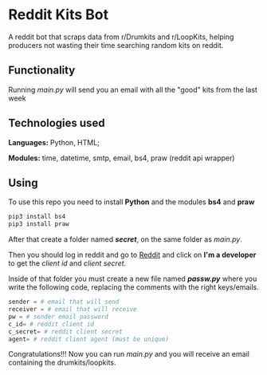 # Reddit Kits Bot
A reddit bot that scraps data from r/Drumkits and r/LoopKits, helping producers not wasting their time searching random kits on reddit.

## Functionality
Running *main.py* will send you an email with all the "good" kits from the last week

## Technologies used
**Languages:** Python, HTML;

**Modules:** time, datetime, smtp, email, bs4, praw (reddit api wrapper)

## Using
To use this repo you need to install **Python** and the modules **bs4** and **praw**
```bash
pip3 install bs4
pip3 install praw
```

After that create a folder named ***secret***, on the same folder as *main.py*.

Then you should log in reddit and go to [Reddit](https://www.reddit.com/prefs/apps) and click on **I'm a developer** to get the *client id* and *client secret*.

Inside of that folder you must create a new file named ***passw.py*** where you write the following code, replacing the comments with the right keys/emails.

```python
sender = # email that will send
receiver = # email that will receive
pw = # sender email password
c_id= # reddit client id
c_secret= # reddit client secret
agent= # reddit client agent (must be unique) 
```

Congratulations!!! Now you can run *main.py* and you will receive an email containing the drumkits/loopkits.